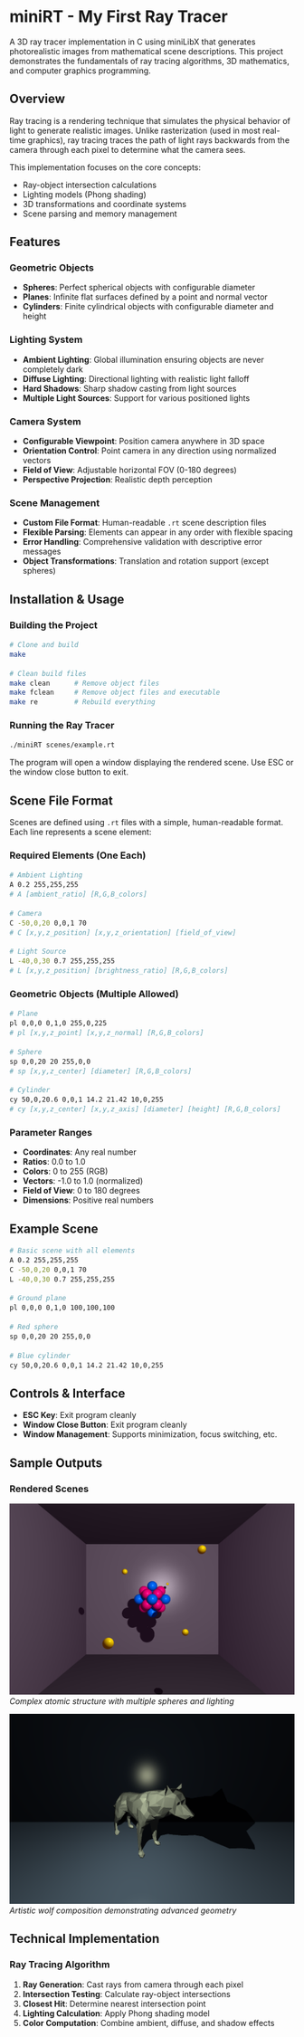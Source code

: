 # miniRT - My First Ray Tracer

A 3D ray tracer implementation in C using miniLibX that generates photorealistic images from mathematical scene descriptions. This project demonstrates the fundamentals of ray tracing algorithms, 3D mathematics, and computer graphics programming.

## Overview

Ray tracing is a rendering technique that simulates the physical behavior of light to generate realistic images. Unlike rasterization (used in most real-time graphics), ray tracing traces the path of light rays backwards from the camera through each pixel to determine what the camera sees.

This implementation focuses on the core concepts:
- Ray-object intersection calculations
- Lighting models (Phong shading)
- 3D transformations and coordinate systems
- Scene parsing and memory management

## Features

### Geometric Objects
- **Spheres**: Perfect spherical objects with configurable diameter
- **Planes**: Infinite flat surfaces defined by a point and normal vector
- **Cylinders**: Finite cylindrical objects with configurable diameter and height

### Lighting System
- **Ambient Lighting**: Global illumination ensuring objects are never completely dark
- **Diffuse Lighting**: Directional lighting with realistic light falloff
- **Hard Shadows**: Sharp shadow casting from light sources
- **Multiple Light Sources**: Support for various positioned lights

### Camera System
- **Configurable Viewpoint**: Position camera anywhere in 3D space
- **Orientation Control**: Point camera in any direction using normalized vectors
- **Field of View**: Adjustable horizontal FOV (0-180 degrees)
- **Perspective Projection**: Realistic depth perception

### Scene Management
- **Custom File Format**: Human-readable `.rt` scene description files
- **Flexible Parsing**: Elements can appear in any order with flexible spacing
- **Error Handling**: Comprehensive validation with descriptive error messages
- **Object Transformations**: Translation and rotation support (except spheres)

## Installation & Usage

### Building the Project
```bash
# Clone and build
make

# Clean build files
make clean      # Remove object files
make fclean     # Remove object files and executable
make re         # Rebuild everything
```

### Running the Ray Tracer
```bash
./miniRT scenes/example.rt
```

The program will open a window displaying the rendered scene. Use ESC or the window close button to exit.

## Scene File Format

Scenes are defined using `.rt` files with a simple, human-readable format. Each line represents a scene element:

### Required Elements (One Each)
```bash
# Ambient Lighting
A 0.2 255,255,255
# A [ambient_ratio] [R,G,B_colors]

# Camera
C -50,0,20 0,0,1 70
# C [x,y,z_position] [x,y,z_orientation] [field_of_view]

# Light Source
L -40,0,30 0.7 255,255,255
# L [x,y,z_position] [brightness_ratio] [R,G,B_colors]
```

### Geometric Objects (Multiple Allowed)
```bash
# Plane
pl 0,0,0 0,1,0 255,0,225
# pl [x,y,z_point] [x,y,z_normal] [R,G,B_colors]

# Sphere
sp 0,0,20 20 255,0,0
# sp [x,y,z_center] [diameter] [R,G,B_colors]

# Cylinder
cy 50,0,20.6 0,0,1 14.2 21.42 10,0,255
# cy [x,y,z_center] [x,y,z_axis] [diameter] [height] [R,G,B_colors]
```

### Parameter Ranges
- **Coordinates**: Any real number
- **Ratios**: 0.0 to 1.0
- **Colors**: 0 to 255 (RGB)
- **Vectors**: -1.0 to 1.0 (normalized)
- **Field of View**: 0 to 180 degrees
- **Dimensions**: Positive real numbers

## Example Scene

```bash
# Basic scene with all elements
A 0.2 255,255,255
C -50,0,20 0,0,1 70
L -40,0,30 0.7 255,255,255

# Ground plane
pl 0,0,0 0,1,0 100,100,100

# Red sphere
sp 0,0,20 20 255,0,0

# Blue cylinder
cy 50,0,20.6 0,0,1 14.2 21.42 10,0,255
```

## Controls & Interface

- **ESC Key**: Exit program cleanly
- **Window Close Button**: Exit program cleanly
- **Window Management**: Supports minimization, focus switching, etc.

## Sample Outputs

### Rendered Scenes

![Atom Scene](https://github.com/hamidthri/42-miniRT/blob/master/assetes/atom.png)
*Complex atomic structure with multiple spheres and lighting*



![Wolf Scene](https://github.com/hamidthri/42-miniRT/blob/master/assetes/wolf.png)
*Artistic wolf composition demonstrating advanced geometry*



## Technical Implementation

### Ray Tracing Algorithm
1. **Ray Generation**: Cast rays from camera through each pixel
2. **Intersection Testing**: Calculate ray-object intersections
3. **Closest Hit**: Determine nearest intersection point
4. **Lighting Calculation**: Apply Phong shading model
5. **Color Computation**: Combine ambient, diffuse, and shadow effects
